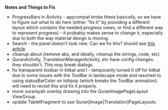 **Notes and Things to Fix**

 * ProgressBars in Activity - appcompat broke these basically, so we have to
  figure out what to do here (either "fix it" by providing a different layout
  which contains the needed progress views, or find a different way to
  represent progress) - it probably makes sense to change it, especially due
  to both the way material design is moving.
 * Search - the panel doesn't look new. Can we fix this? should see [this
     article](https://chris.banes.me/2014/10/17/appcompat-v21/)
 * cleanup about (remove abs, and ideally, cleanup the strings, code, etc)
 * QuranActivity, TranslationManagerActivity, etc have config changes. they
   shouldn't. This may break dialogs.
 * fix transparent toolbar in kitkat and l - temporarily turned it off for
   kitkat due to some issues with the ToolBar in landscape mode and resorted
   to using statusBarColor on lollipop (which breaks the ToolBar animation).
   will need to revisit this and fix it properly.
 * move sura/ayah overlay drawing into the QuranImagePageLayout ViewGroup
 * update TabletFragment to use Quran[Image|Translation]PageLayouts.
